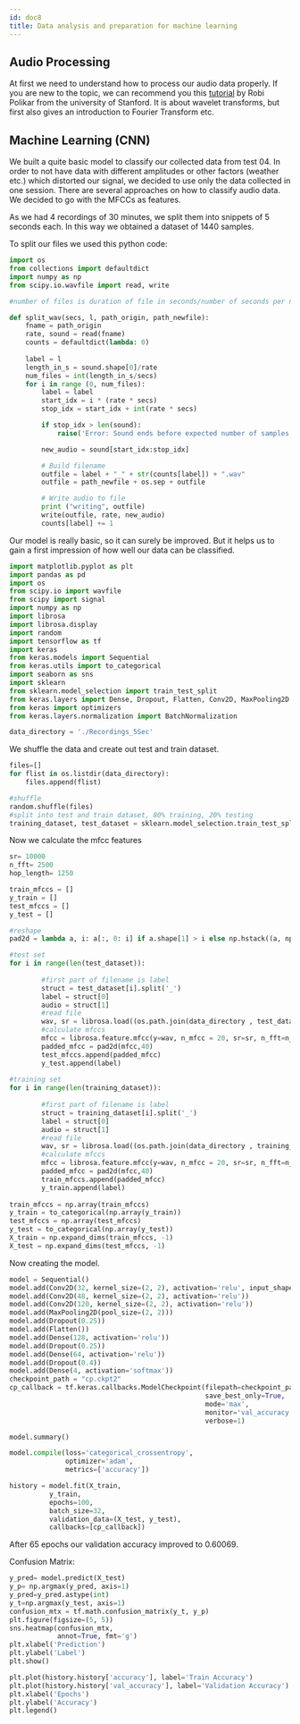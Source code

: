 ```yaml
---
id: doc8
title: Data analysis and preparation for machine learning
---
```


## Audio Processing 

At first we need to understand how to process our audio data properly. If you are new to the topic, we can recommend you this [tutorial](https://ccrma.stanford.edu/~unjung/mylec/WTpart1.html ) by Robi Polikar from the university of Stanford. It is about wavelet transforms, but first also gives an introduction to Fourier Transform etc. 

## Machine Learning (CNN)

We built a quite basic model to classify our collected data from test 04. In order to not have data with different amplitudes or other factors (weather etc.) which distorted our signal, we decided to use only the data collected in one session. 
There are several approaches on how to classify audio data. We decided to go with the MFCCs as features. 

As we had 4 recordings of 30 minutes, we split them into snippets of 5 seconds each. In this way we obtained a dataset of 1440 samples.

To split our files we used this python code: 

```python
import os
from collections import defaultdict
import numpy as np
from scipy.io.wavfile import read, write

#number of files is duration of file in seconds/number of seconds per new file

def split_wav(secs, l, path_origin, path_newfile):
    fname = path_origin
    rate, sound = read(fname)
    counts = defaultdict(lambda: 0)
    
    label = l
    length_in_s = sound.shape[0]/rate
    num_files = int(length_in_s/secs)
    for i in range (0, num_files):
        label = label
        start_idx = i * (rate * secs)
        stop_idx = start_idx + int(rate * secs)

        if stop_idx > len(sound):
            raise('Error: Sound ends before expected number of samples reached for index:' + str(i))

        new_audio = sound[start_idx:stop_idx]

        # Build filename
        outfile = label + "_" + str(counts[label]) + ".wav"
        outfile = path_newfile + os.sep + outfile

        # Write audio to file
        print ("writing", outfile)
        write(outfile, rate, new_audio)
        counts[label] += 1
```       

Our model is really basic, so it can surely be improved. But it helps us to gain a first impression of how well our data can be classified.

```python 
import matplotlib.pyplot as plt
import pandas as pd
import os
from scipy.io import wavfile
from scipy import signal
import numpy as np
import librosa
import librosa.display
import random
import tensorflow as tf
import keras
from keras.models import Sequential
from keras.utils import to_categorical
import seaborn as sns
import sklearn
from sklearn.model_selection import train_test_split
from keras.layers import Dense, Dropout, Flatten, Conv2D, MaxPooling2D
from keras import optimizers
from keras.layers.normalization import BatchNormalization
```

```python
data_directory = './Recordings_5Sec'
```

We shuffle the data and create out test and train dataset.

```python
files=[]
for flist in os.listdir(data_directory):
    files.append(flist)
```
```python
#shuffle
random.shuffle(files)
#split into test and train dataset, 80% training, 20% testing
training_dataset, test_dataset = sklearn.model_selection.train_test_split(files, train_size=0.8, test_size=0.2)
```

Now we calculate the mfcc features
```python
sr= 10000
n_fft= 2500
hop_length= 1250

train_mfccs = []
y_train = []
test_mfccs = []
y_test = []

#reshape
pad2d = lambda a, i: a[:, 0: i] if a.shape[1] > i else np.hstack((a, np.zeros((a.shape[0],i - a.shape[1]))))

#test set
for i in range(len(test_dataset)):
        
        #first part of filename is label
        struct = test_dataset[i].split('_')
        label = struct[0]
        audio = struct[1]
        #read file
        wav, sr = librosa.load((os.path.join(data_directory , test_dataset[i])), sr=None) 
        #calculate mfccs
        mfcc = librosa.feature.mfcc(y=wav, n_mfcc = 20, sr=sr, n_fft=n_fft, hop_length=hop_length, power=2.0)
        padded_mfcc = pad2d(mfcc,40) 
        test_mfccs.append(padded_mfcc)
        y_test.append(label)
    
#training set
for i in range(len(training_dataset)):
        
        #first part of filename is label
        struct = training_dataset[i].split('_')
        label = struct[0]
        audio = struct[1]
        #read file
        wav, sr = librosa.load((os.path.join(data_directory , training_dataset[i])), sr=None) 
        #calculate mfccs
        mfcc = librosa.feature.mfcc(y=wav, n_mfcc = 20, sr=sr, n_fft=n_fft, hop_length=hop_length, power=2.0)
        padded_mfcc = pad2d(mfcc,40) 
        train_mfccs.append(padded_mfcc)
        y_train.append(label)
        
train_mfccs = np.array(train_mfccs)
y_train = to_categorical(np.array(y_train))
test_mfccs = np.array(test_mfccs)
y_test = to_categorical(np.array(y_test))
X_train = np.expand_dims(train_mfccs, -1)
X_test = np.expand_dims(test_mfccs, -1)
```
Now creating the model.

```python
model = Sequential()
model.add(Conv2D(32, kernel_size=(2, 2), activation='relu', input_shape=(X_train[0].shape)))
model.add(Conv2D(48, kernel_size=(2, 2), activation='relu'))
model.add(Conv2D(120, kernel_size=(2, 2), activation='relu'))
model.add(MaxPooling2D(pool_size=(2, 2)))
model.add(Dropout(0.25))
model.add(Flatten())
model.add(Dense(128, activation='relu'))
model.add(Dropout(0.25))
model.add(Dense(64, activation='relu'))
model.add(Dropout(0.4))
model.add(Dense(4, activation='softmax'))
checkpoint_path = "cp.ckpt2"
cp_callback = tf.keras.callbacks.ModelCheckpoint(filepath=checkpoint_path,                                                     
                                                 save_best_only=True,                                                 
                                                 mode='max',                                                 
                                                 monitor='val_accuracy',                                                 
                                                 verbose=1)

model.summary()
```

```python
model.compile(loss='categorical_crossentropy',
              optimizer='adam',
              metrics=['accuracy'])

history = model.fit(X_train,
          y_train,
          epochs=100,
          batch_size=32,
          validation_data=(X_test, y_test),
          callbacks=[cp_callback])
```

After 65 epochs our validation accuracy improved to 0.60069.

Confusion Matrix:
```python
y_pred= model.predict(X_test)
y_p= np.argmax(y_pred, axis=1)
y_pred=y_pred.astype(int)
y_t=np.argmax(y_test, axis=1)
confusion_mtx = tf.math.confusion_matrix(y_t, y_p) 
plt.figure(figsize=(5, 5))
sns.heatmap(confusion_mtx, 
            annot=True, fmt='g')
plt.xlabel('Prediction')
plt.ylabel('Label')
plt.show()
```
```python
plt.plot(history.history['accuracy'], label='Train Accuracy')
plt.plot(history.history['val_accuracy'], label='Validation Accuracy')
plt.xlabel('Epochs')
plt.ylabel('Accuracy')
plt.legend()
```